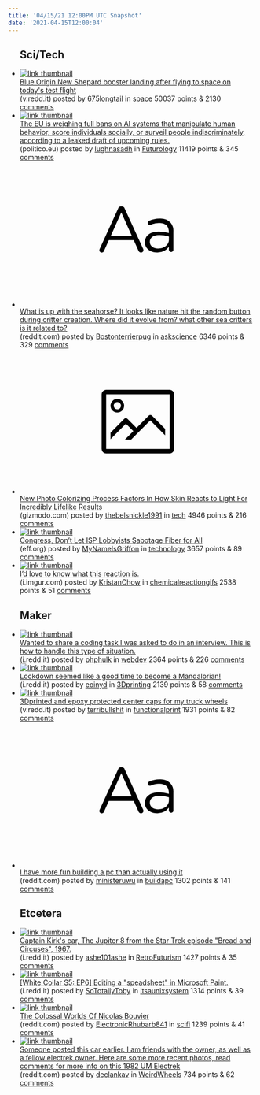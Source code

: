 ```yaml
---
title: '04/15/21 12:00PM UTC Snapshot'
date: '2021-04-15T12:00:04'
---
```

<ul>
<h2>Sci/Tech</h2>

<li><a href='https://v.redd.it/vpa5nw6xp7t61'><img src='https://b.thumbs.redditmedia.com/YfaqsqV2iYKiKoyiXUDsKAfJQeZWsleThoo1Z2Ajyaw.jpg' alt='link thumbnail'></a><div><div class='linkTitle'><a href='https://v.redd.it/vpa5nw6xp7t61'>Blue Origin New Shepard booster landing after flying to space on today's test flight</a></div>(v.redd.it) posted by <a href='https://www.reddit.com/user/675longtail'>675longtail</a> in <a href='https://www.reddit.com/r/space'>space</a> 50037 points & 2130 <a href='https://www.reddit.com/r/space/comments/mr1ah1/blue_origin_new_shepard_booster_landing_after/'>comments</a></div></li>

<li><a href='https://www.politico.eu/article/europe-strict-rules-artificial-intelligence/'><img src='https://b.thumbs.redditmedia.com/hq7eUlfqir8_OSznsivg-js8Rrz30LgBNV6xxNUufOc.jpg' alt='link thumbnail'></a><div><div class='linkTitle'><a href='https://www.politico.eu/article/europe-strict-rules-artificial-intelligence/'>The EU is weighing full bans on AI systems that manipulate human behavior, score individuals socially, or surveil people indiscriminately, according to a leaked draft of upcoming rules.</a></div>(politico.eu) posted by <a href='https://www.reddit.com/user/lughnasadh'>lughnasadh</a> in <a href='https://www.reddit.com/r/Futurology'>Futurology</a> 11419 points & 345 <a href='https://www.reddit.com/r/Futurology/comments/mr9oez/the_eu_is_weighing_full_bans_on_ai_systems_that/'>comments</a></div></li>

<li><a href='https://www.reddit.com/r/askscience/comments/mqt9af/what_is_up_with_the_seahorse_it_looks_like_nature/'><svg version='1.1' viewBox='-34 -12 104 64' preserveAspectRatio='xMidYMid slice' xmlns='http://www.w3.org/2000/svg' xmlns:xlink='http://www.w3.org/1999/xlink'>
    <title>text link thumbnail</title>
    <path d='M12.19,8.84a1.45,1.45,0,0,0-1.4-1h-.12a1.46,1.46,0,0,0-1.42,1L1.14,26.56a1.29,1.29,0,0,0-.14.59,1,1,0,0,0,1,1,1.12,1.12,0,0,0,1.08-.77l2.08-4.65h11l2.08,4.59a1.24,1.24,0,0,0,1.12.83,1.08,1.08,0,0,0,1.08-1.08,1.64,1.64,0,0,0-.14-.57ZM6.08,20.71l4.59-10.22,4.6,10.22Z'>
    </path>
    <path d='M32.24,14.78A6.35,6.35,0,0,0,27.6,13.2a11.36,11.36,0,0,0-4.7,1,1,1,0,0,0-.58.89,1,1,0,0,0,.94.92,1.23,1.23,0,0,0,.39-.08,8.87,8.87,0,0,1,3.72-.81c2.7,0,4.28,1.33,4.28,3.92v.5a15.29,15.29,0,0,0-4.42-.61c-3.64,0-6.14,1.61-6.14,4.64v.05c0,2.95,2.7,4.48,5.37,4.48a6.29,6.29,0,0,0,5.19-2.48V26.9a1,1,0,0,0,1,1,1,1,0,0,0,1-1.06V19A5.71,5.71,0,0,0,32.24,14.78Zm-.56,7.7c0,2.28-2.17,3.89-4.81,3.89-1.94,0-3.61-1.06-3.61-2.86v-.06c0-1.8,1.5-3,4.2-3a15.2,15.2,0,0,1,4.22.61Z'>
    </path>
    </svg></a><div><div class='linkTitle'><a href='https://www.reddit.com/r/askscience/comments/mqt9af/what_is_up_with_the_seahorse_it_looks_like_nature/'>What is up with the seahorse? It looks like nature hit the random button during critter creation. Where did it evolve from? what other sea critters is it related to?</a></div>(reddit.com) posted by <a href='https://www.reddit.com/user/Bostonterrierpug'>Bostonterrierpug</a> in <a href='https://www.reddit.com/r/askscience'>askscience</a> 6346 points & 329 <a href='https://www.reddit.com/r/askscience/comments/mqt9af/what_is_up_with_the_seahorse_it_looks_like_nature/'>comments</a></div></li>

<li><a href='https://gizmodo.com/new-photo-colorizing-process-factors-in-how-skin-reacts-1846682343'><svg version='1.1' viewBox='-34 -14 104 64' preserveAspectRatio='xMidYMid meet' xmlns='http://www.w3.org/2000/svg' xmlns:xlink='http://www.w3.org/1999/xlink'>
    <title>link thumbnail</title>
    <path d='M32,4H4A2,2,0,0,0,2,6V30a2,2,0,0,0,2,2H32a2,2,0,0,0,2-2V6A2,2,0,0,0,32,4ZM4,30V6H32V30Z'></path>
    <path d='M8.92,14a3,3,0,1,0-3-3A3,3,0,0,0,8.92,14Zm0-4.6A1.6,1.6,0,1,1,7.33,11,1.6,1.6,0,0,1,8.92,9.41Z'></path>
    <path d='M22.78,15.37l-5.4,5.4-4-4a1,1,0,0,0-1.41,0L5.92,22.9v2.83l6.79-6.79L16,22.18l-3.75,3.75H15l8.45-8.45L30,24V21.18l-5.81-5.81A1,1,0,0,0,22.78,15.37Z'></path>
    </svg></a><div><div class='linkTitle'><a href='https://gizmodo.com/new-photo-colorizing-process-factors-in-how-skin-reacts-1846682343'>New Photo Colorizing Process Factors In How Skin Reacts to Light For Incredibly Lifelike Results</a></div>(gizmodo.com) posted by <a href='https://www.reddit.com/user/thebelsnickle1991'>thebelsnickle1991</a> in <a href='https://www.reddit.com/r/tech'>tech</a> 4946 points & 216 <a href='https://www.reddit.com/r/tech/comments/mqwz83/new_photo_colorizing_process_factors_in_how_skin/'>comments</a></div></li>

<li><a href='https://www.eff.org/deeplinks/2021/04/congress-dont-let-isp-lobbyists-sabotage-fiber-all'><img src='https://b.thumbs.redditmedia.com/Q4ow19r6B97BXCwP8ToOlRSnj_0hQfzen_ZgtCX2BrE.jpg' alt='link thumbnail'></a><div><div class='linkTitle'><a href='https://www.eff.org/deeplinks/2021/04/congress-dont-let-isp-lobbyists-sabotage-fiber-all'>Congress, Don’t Let ISP Lobbyists Sabotage Fiber for All</a></div>(eff.org) posted by <a href='https://www.reddit.com/user/MyNameIsGriffon'>MyNameIsGriffon</a> in <a href='https://www.reddit.com/r/technology'>technology</a> 3657 points & 89 <a href='https://www.reddit.com/r/technology/comments/mqxw64/congress_dont_let_isp_lobbyists_sabotage_fiber/'>comments</a></div></li>

<li><a href='https://i.imgur.com/cCBGL1o.gif'><img src='https://b.thumbs.redditmedia.com/ZsdYhRBP-DYnAThbTzpvJAtwG7_OM5BpiijzeH-xDro.jpg' alt='link thumbnail'></a><div><div class='linkTitle'><a href='https://i.imgur.com/cCBGL1o.gif'>I’d love to know what this reaction is.</a></div>(i.imgur.com) posted by <a href='https://www.reddit.com/user/KristanChow'>KristanChow</a> in <a href='https://www.reddit.com/r/chemicalreactiongifs'>chemicalreactiongifs</a> 2538 points & 51 <a href='https://www.reddit.com/r/chemicalreactiongifs/comments/mqs2an/id_love_to_know_what_this_reaction_is/'>comments</a></div></li>

<h2>Maker</h2>

<li><a href='https://i.redd.it/evg91bkr09t61.png'><img src='https://b.thumbs.redditmedia.com/GN8vbJUITjTRqEBmEQcYjCH2tBlL4XBxx3TtK54_2EU.jpg' alt='link thumbnail'></a><div><div class='linkTitle'><a href='https://i.redd.it/evg91bkr09t61.png'>Wanted to share a coding task I was asked to do in an interview. This is how to handle this type of situation.</a></div>(i.redd.it) posted by <a href='https://www.reddit.com/user/phphulk'>phphulk</a> in <a href='https://www.reddit.com/r/webdev'>webdev</a> 2364 points & 226 <a href='https://www.reddit.com/r/webdev/comments/mr5s0o/wanted_to_share_a_coding_task_i_was_asked_to_do/'>comments</a></div></li>

<li><a href='https://i.redd.it/66lrhkkvi7t61.jpg'><img src='https://b.thumbs.redditmedia.com/DeNwgaFh05FSXY2MRmuuTjZXyvGpnk-n22x_jj6rPIQ.jpg' alt='link thumbnail'></a><div><div class='linkTitle'><a href='https://i.redd.it/66lrhkkvi7t61.jpg'>Lockdown seemed like a good time to become a Mandalorian!</a></div>(i.redd.it) posted by <a href='https://www.reddit.com/user/eoinyd'>eoinyd</a> in <a href='https://www.reddit.com/r/3Dprinting'>3Dprinting</a> 2139 points & 58 <a href='https://www.reddit.com/r/3Dprinting/comments/mr0hqk/lockdown_seemed_like_a_good_time_to_become_a/'>comments</a></div></li>

<li><a href='https://v.redd.it/0pbunshk97t61'><img src='https://b.thumbs.redditmedia.com/B5veDXzt6QmjBiK4JjkMngW-BoPSpCr3U3_xub8FZAs.jpg' alt='link thumbnail'></a><div><div class='linkTitle'><a href='https://v.redd.it/0pbunshk97t61'>3Dprinted and epoxy protected center caps for my truck wheels</a></div>(v.redd.it) posted by <a href='https://www.reddit.com/user/terribullshit'>terribullshit</a> in <a href='https://www.reddit.com/r/functionalprint'>functionalprint</a> 1931 points & 82 <a href='https://www.reddit.com/r/functionalprint/comments/mqzgs2/3dprinted_and_epoxy_protected_center_caps_for_my/'>comments</a></div></li>

<li><a href='https://www.reddit.com/r/buildapc/comments/mr5iqb/i_have_more_fun_building_a_pc_than_actually_using/'><svg version='1.1' viewBox='-34 -12 104 64' preserveAspectRatio='xMidYMid slice' xmlns='http://www.w3.org/2000/svg' xmlns:xlink='http://www.w3.org/1999/xlink'>
    <title>text link thumbnail</title>
    <path d='M12.19,8.84a1.45,1.45,0,0,0-1.4-1h-.12a1.46,1.46,0,0,0-1.42,1L1.14,26.56a1.29,1.29,0,0,0-.14.59,1,1,0,0,0,1,1,1.12,1.12,0,0,0,1.08-.77l2.08-4.65h11l2.08,4.59a1.24,1.24,0,0,0,1.12.83,1.08,1.08,0,0,0,1.08-1.08,1.64,1.64,0,0,0-.14-.57ZM6.08,20.71l4.59-10.22,4.6,10.22Z'>
    </path>
    <path d='M32.24,14.78A6.35,6.35,0,0,0,27.6,13.2a11.36,11.36,0,0,0-4.7,1,1,1,0,0,0-.58.89,1,1,0,0,0,.94.92,1.23,1.23,0,0,0,.39-.08,8.87,8.87,0,0,1,3.72-.81c2.7,0,4.28,1.33,4.28,3.92v.5a15.29,15.29,0,0,0-4.42-.61c-3.64,0-6.14,1.61-6.14,4.64v.05c0,2.95,2.7,4.48,5.37,4.48a6.29,6.29,0,0,0,5.19-2.48V26.9a1,1,0,0,0,1,1,1,1,0,0,0,1-1.06V19A5.71,5.71,0,0,0,32.24,14.78Zm-.56,7.7c0,2.28-2.17,3.89-4.81,3.89-1.94,0-3.61-1.06-3.61-2.86v-.06c0-1.8,1.5-3,4.2-3a15.2,15.2,0,0,1,4.22.61Z'>
    </path>
    </svg></a><div><div class='linkTitle'><a href='https://www.reddit.com/r/buildapc/comments/mr5iqb/i_have_more_fun_building_a_pc_than_actually_using/'>I have more fun building a pc than actually using it</a></div>(reddit.com) posted by <a href='https://www.reddit.com/user/ministeruwu'>ministeruwu</a> in <a href='https://www.reddit.com/r/buildapc'>buildapc</a> 1302 points & 141 <a href='https://www.reddit.com/r/buildapc/comments/mr5iqb/i_have_more_fun_building_a_pc_than_actually_using/'>comments</a></div></li>

<h2>Etcetera</h2>

<li><a href='https://i.redd.it/jo1tq3eka9t61.jpg'><img src='https://b.thumbs.redditmedia.com/0hA96Quw9Qobu4CwSHp9aqFSxEHd-QTNKQe4o_addjs.jpg' alt='link thumbnail'></a><div><div class='linkTitle'><a href='https://i.redd.it/jo1tq3eka9t61.jpg'>Captain Kirk's car, The Jupiter 8 from the Star Trek episode "Bread and Circuses", 1967.</a></div>(i.redd.it) posted by <a href='https://www.reddit.com/user/ashe101ashe'>ashe101ashe</a> in <a href='https://www.reddit.com/r/RetroFuturism'>RetroFuturism</a> 1427 points & 35 <a href='https://www.reddit.com/r/RetroFuturism/comments/mr6mf8/captain_kirks_car_the_jupiter_8_from_the_star/'>comments</a></div></li>

<li><a href='https://i.redd.it/mcxv62lcd7t61.png'><img src='https://a.thumbs.redditmedia.com/R5XNbfVXkZVzBy665b3V3wObk-11M99yUbaoYdOZcB8.jpg' alt='link thumbnail'></a><div><div class='linkTitle'><a href='https://i.redd.it/mcxv62lcd7t61.png'>[White Collar S5: EP6] Editing a "speadsheet" in Microsoft Paint.</a></div>(i.redd.it) posted by <a href='https://www.reddit.com/user/SoTotallyToby'>SoTotallyToby</a> in <a href='https://www.reddit.com/r/itsaunixsystem'>itsaunixsystem</a> 1314 points & 39 <a href='https://www.reddit.com/r/itsaunixsystem/comments/mqzwv7/white_collar_s5_ep6_editing_a_speadsheet_in/'>comments</a></div></li>

<li><a href='https://www.reddit.com/gallery/mr4h2p'><img src='https://b.thumbs.redditmedia.com/mpTlcQC6e0JWf8XpW9ni1XXtB7o5tBcq_sKfsXRLJBo.jpg' alt='link thumbnail'></a><div><div class='linkTitle'><a href='https://www.reddit.com/gallery/mr4h2p'>The Colossal Worlds Of Nicolas Bouvier</a></div>(reddit.com) posted by <a href='https://www.reddit.com/user/ElectronicRhubarb841'>ElectronicRhubarb841</a> in <a href='https://www.reddit.com/r/scifi'>scifi</a> 1239 points & 41 <a href='https://www.reddit.com/r/scifi/comments/mr4h2p/the_colossal_worlds_of_nicolas_bouvier/'>comments</a></div></li>

<li><a href='https://www.reddit.com/gallery/mr3ee5'><img src='https://b.thumbs.redditmedia.com/qpT3g2I8VunNhzZ2FN-8pnpSD08HOnMbLNur0z2rfPE.jpg' alt='link thumbnail'></a><div><div class='linkTitle'><a href='https://www.reddit.com/gallery/mr3ee5'>Someone posted this car earlier. I am friends with the owner, as well as a fellow electrek owner. Here are some more recent photos, read comments for more info on this 1982 UM Electrek</a></div>(reddit.com) posted by <a href='https://www.reddit.com/user/declankav'>declankav</a> in <a href='https://www.reddit.com/r/WeirdWheels'>WeirdWheels</a> 734 points & 62 <a href='https://www.reddit.com/r/WeirdWheels/comments/mr3ee5/someone_posted_this_car_earlier_i_am_friends_with/'>comments</a></div></li>

</ul>
